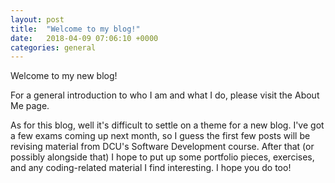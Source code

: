 ```yaml
---
layout: post
title:  "Welcome to my blog!"
date:   2018-04-09 07:06:10 +0000
categories: general
---
```

Welcome to my new blog!

For a general introduction to who I am and what I do, please visit the
About Me page.

As for this blog, well it's difficult to settle on a theme for a new blog. I've
got a few exams coming up next month, so I guess the first few posts will be
revising material from DCU's Software Development course. After that (or
possibly alongside that) I hope to put up some portfolio pieces, exercises,
and any coding-related material I find interesting. I hope you do too!